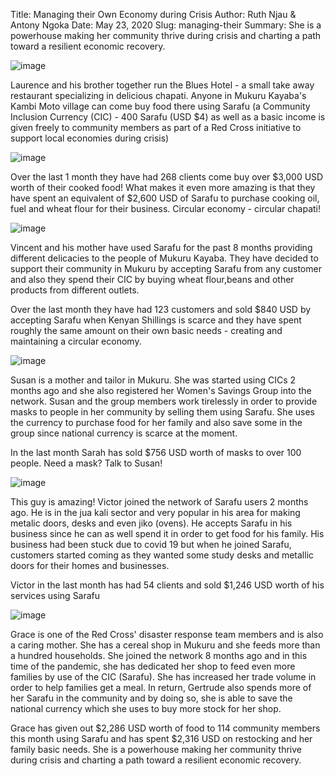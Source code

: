 Title: Managing their Own Economy during Crisis
Author: Ruth Njau &amp; Antony Ngoka
Date: May 23, 2020
Slug: managing-their
Summary: She is a powerhouse making her community thrive during crisis and charting a path toward a resilient economic recovery.

![image](images/blog/managing-their1.webp)

Laurence and his brother together run the Blues Hotel - a small take
away restaurant specializing in delicious chapati. Anyone in Mukuru
Kayaba's Kambi Moto village can come buy food there using Sarafu (a
Community Inclusion Currency (CIC) - 400 Sarafu (USD $4) as well as a
basic income is given freely to community members as part of a Red Cross
initiative to support local economies during crisis)

![image](images/blog/managing-their28.webp)

Over the last 1 month they have had 268 clients come buy over $3,000
USD worth of their cooked food! What makes it even more amazing is that
they have spent an equivalent of $2,600 USD of Sarafu to purchase
cooking oil, fuel and wheat flour for their business. Circular economy -
circular chapati!

![image](images/blog/managing-their103.webp)

Vincent and his mother have used Sarafu for the past 8 months providing
different delicacies to the people of Mukuru Kayaba. They have decided
to support their community in Mukuru by accepting Sarafu from any
customer and also they spend their CIC by buying wheat flour,beans and
other products from different outlets.

Over the last month they have had 123 customers and sold $840 USD by
accepting Sarafu when Kenyan Shillings is scarce and they have spent
roughly the same amount on their own basic needs - creating and
maintaining a circular economy.

![image](images/blog/managing-their135.webp)

Susan is a mother and tailor in Mukuru. She was started using CICs 2
months ago and she also registered her Women's Savings Group into the
network. Susan and the group members work tirelessly in order to provide
masks to people in her community by selling them using Sarafu. She uses
the currency to purchase food for her family and also save some in the
group since national currency is scarce at the moment.

In the last month Sarah has sold $756 USD worth of masks to over 100
people. Need a mask? Talk to Susan!

![image](images/blog/managing-their169.webp)

This guy is amazing! Victor joined the network of Sarafu users 2 months
ago. He is in the jua kali sector and very popular in his area for
making metalic doors, desks and even jiko (ovens). He accepts Sarafu in
his business since he can as well spend it in order to get food for his
family. His business had been stuck due to covid 19 but when he joined
Sarafu, customers started coming as they wanted some study desks and
metallic doors for their homes and businesses.

Victor in the last month has had 54 clients and sold $1,246 USD worth
of his services using Sarafu

![image](images/blog/managing-their203.webp)

Grace is one of the Red Cross' disaster response team members and is
also a caring mother. She has a cereal shop in Mukuru and she feeds more
than a hundred households. She joined the network 8 months ago and in
this time of the pandemic, she has dedicated her shop to feed even more
families by use of the CIC (Sarafu). She has increased her trade volume
in order to help families get a meal. In return, Gertrude also spends
more of her Sarafu in the community and by doing so, she is able to save
the national currency which she uses to buy more stock for her shop.

Grace has given out $2,286 USD worth of food to 114 community members
this month using Sarafu and has spent $2,316 USD on restocking and her
family basic needs. She is a powerhouse making her community thrive
during crisis and charting a path toward a resilient economic recovery.
